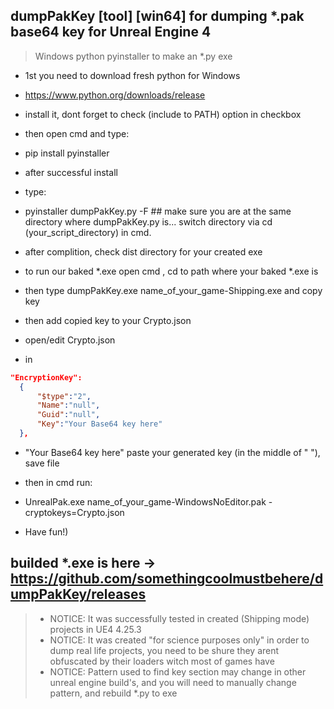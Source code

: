 ## dumpPakKey [tool] [win64] for dumping *.pak base64 key for Unreal Engine 4

> Windows python pyinstaller to make an *.py exe 

- 1st you need to download fresh python for Windows

- https://www.python.org/downloads/release

- install it, dont forget to check (include to PATH) option in checkbox
- then open cmd and type:
- pip install pyinstaller
- after successful install

- type:
- pyinstaller dumpPakKey.py -F ## make sure you are at the same directory where dumpPakKey.py is... switch directory via cd (your_script_directory) in cmd.
- after complition, check dist directory for your created exe

- to run our baked *.exe open cmd , cd to path where your baked *.exe is
- then type dumpPakKey.exe name_of_your_game-Shipping.exe and copy key
- then add copied key to your Crypto.json
- open/edit Crypto.json
- in
```json
"EncryptionKey":
  {
      "$type":"2",
      "Name":"null",
      "Guid":"null",
      "Key":"Your Base64 key here"
  },
```
- "Your Base64 key here" paste your generated key (in the middle of " "), save file

- then in cmd run:

- UnrealPak.exe name_of_your_game-WindowsNoEditor.pak -cryptokeys=Crypto.json

- Have fun!)

## builded *.exe is here -> https://github.com/somethingcoolmustbehere/dumpPakKey/releases
> - NOTICE: It was successfully tested in created (Shipping mode) projects in UE4 4.25.3
> - NOTICE: It was created "for science purposes only" in order to dump real life projects, you need to be shure they arent obfuscated by their loaders witch most of games have
> - NOTICE: Pattern used to find key section may change in other unreal engine build's, and you will need to manually change pattern, and rebuild *.py to exe

